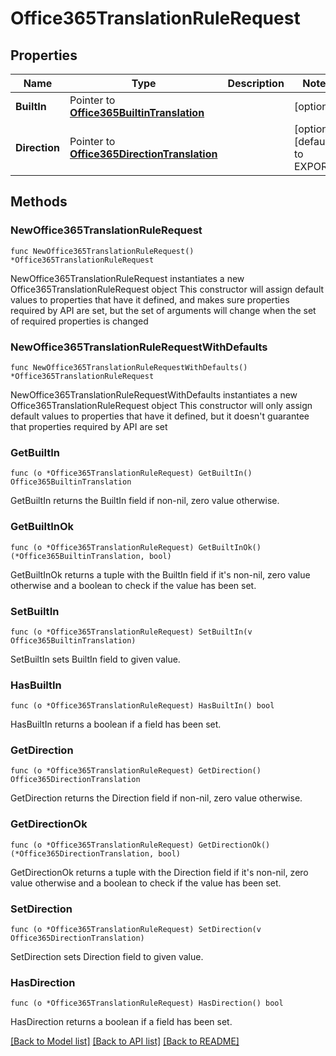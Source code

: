 # Office365TranslationRuleRequest

## Properties

Name | Type | Description | Notes
------------ | ------------- | ------------- | -------------
**BuiltIn** | Pointer to [**Office365BuiltinTranslation**](Office365BuiltinTranslation.md) |  | [optional] 
**Direction** | Pointer to [**Office365DirectionTranslation**](Office365DirectionTranslation.md) |  | [optional] [default to EXPORT]

## Methods

### NewOffice365TranslationRuleRequest

`func NewOffice365TranslationRuleRequest() *Office365TranslationRuleRequest`

NewOffice365TranslationRuleRequest instantiates a new Office365TranslationRuleRequest object
This constructor will assign default values to properties that have it defined,
and makes sure properties required by API are set, but the set of arguments
will change when the set of required properties is changed

### NewOffice365TranslationRuleRequestWithDefaults

`func NewOffice365TranslationRuleRequestWithDefaults() *Office365TranslationRuleRequest`

NewOffice365TranslationRuleRequestWithDefaults instantiates a new Office365TranslationRuleRequest object
This constructor will only assign default values to properties that have it defined,
but it doesn't guarantee that properties required by API are set

### GetBuiltIn

`func (o *Office365TranslationRuleRequest) GetBuiltIn() Office365BuiltinTranslation`

GetBuiltIn returns the BuiltIn field if non-nil, zero value otherwise.

### GetBuiltInOk

`func (o *Office365TranslationRuleRequest) GetBuiltInOk() (*Office365BuiltinTranslation, bool)`

GetBuiltInOk returns a tuple with the BuiltIn field if it's non-nil, zero value otherwise
and a boolean to check if the value has been set.

### SetBuiltIn

`func (o *Office365TranslationRuleRequest) SetBuiltIn(v Office365BuiltinTranslation)`

SetBuiltIn sets BuiltIn field to given value.

### HasBuiltIn

`func (o *Office365TranslationRuleRequest) HasBuiltIn() bool`

HasBuiltIn returns a boolean if a field has been set.

### GetDirection

`func (o *Office365TranslationRuleRequest) GetDirection() Office365DirectionTranslation`

GetDirection returns the Direction field if non-nil, zero value otherwise.

### GetDirectionOk

`func (o *Office365TranslationRuleRequest) GetDirectionOk() (*Office365DirectionTranslation, bool)`

GetDirectionOk returns a tuple with the Direction field if it's non-nil, zero value otherwise
and a boolean to check if the value has been set.

### SetDirection

`func (o *Office365TranslationRuleRequest) SetDirection(v Office365DirectionTranslation)`

SetDirection sets Direction field to given value.

### HasDirection

`func (o *Office365TranslationRuleRequest) HasDirection() bool`

HasDirection returns a boolean if a field has been set.


[[Back to Model list]](../README.md#documentation-for-models) [[Back to API list]](../README.md#documentation-for-api-endpoints) [[Back to README]](../README.md)


